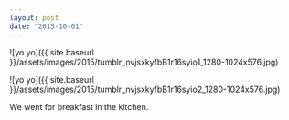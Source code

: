 ```yaml
---
layout: post
date: "2015-10-01"
---
```


![yo yo]({{ site.baseurl }}/assets/images/2015/tumblr_nvjsxkyfbB1r16syio1_1280-1024x576.jpg)

![yo yo]({{ site.baseurl }}/assets/images/2015/tumblr_nvjsxkyfbB1r16syio2_1280-1024x576.jpg)

We went for breakfast in the kitchen.
